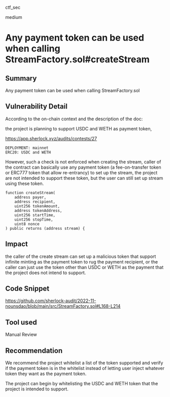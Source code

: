ctf_sec

medium

# Any payment token can be used when calling StreamFactory.sol#createStream

## Summary

Any payment token can be used when calling StreamFactory.sol

## Vulnerability Detail

According to the on-chain context and the description of the doc: 

the project is planning to support USDC and WETH as payment token,

https://app.sherlock.xyz/audits/contests/27

```solidity
DEPLOYMENT: mainnet
ERC20: USDC and WETH
```

However, such a check is not enforced when creating the stream, caller of the contract can basically use any payment token (a fee-on-transfer token or ERC777 token that allow re-entrancy) to set up the stream, the project are not intended to support these token, but the user can still set up stream using these token.

```solidity
function createStream(
    address payer,
    address recipient,
    uint256 tokenAmount,
    address tokenAddress,
    uint256 startTime,
    uint256 stopTime,
    uint8 nonce
) public returns (address stream) {
```

## Impact

the caller of the create stream can set up a malicious token that support infinite minting as the payment token to rug the payment recipient, or the caller can just use the token other than USDC or WETH as the payment that the project does not intend to support.

## Code Snippet

https://github.com/sherlock-audit/2022-11-nounsdao/blob/main/src/StreamFactory.sol#L168-L214

## Tool used

Manual Review

## Recommendation

We recommend the project whitelist a list of the token supported and verify if the payment token is in the whitelist instead of letting user inject whatever token they want as the payment token.

The project can begin by whitelisting the USDC and WETH token that the project is intended to support.